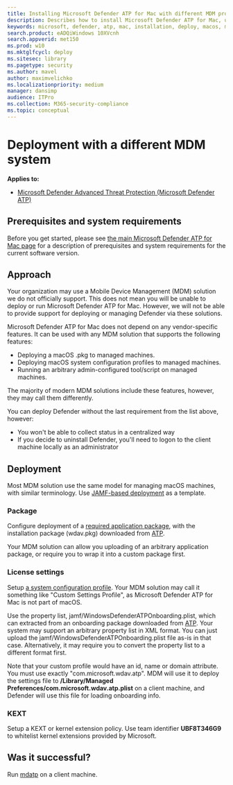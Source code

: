 ```yaml
---
title: Installing Microsoft Defender ATP for Mac with different MDM product
description: Describes how to install Microsoft Defender ATP for Mac, using an unsupported MDM solution.
keywords: microsoft, defender, atp, mac, installation, deploy, macos, mojave, high sierra, sierra
search.product: eADQiWindows 10XVcnh
search.appverid: met150
ms.prod: w10
ms.mktglfcycl: deploy
ms.sitesec: library
ms.pagetype: security
ms.author: mavel
author: maximvelichko
ms.localizationpriority: medium
manager: dansimp
audience: ITPro
ms.collection: M365-security-compliance 
ms.topic: conceptual
---
```


# Deployment with a different MDM system

**Applies to:**
- [Microsoft Defender Advanced Threat Protection (Microsoft Defender ATP)](https://go.microsoft.com/fwlink/p/?linkid=2069559)
 
## Prerequisites and system requirements

Before you get started, please see [the main Microsoft Defender ATP for Mac page](microsoft-defender-atp-mac.md) for a description of prerequisites and system requirements for the current software version.

## Approach

Your organization may use a Mobile Device Management (MDM) solution we do not officially support.
This does not mean you will be unable to deploy or run Microsoft Defender ATP for Mac.
However, we will not be able to provide support for deploying or managing Defender via these solutions.

Microsoft Defender ATP for Mac does not depend on any vendor-specific features. It can be used with any MDM solution that supports the following features:

- Deploying a macOS .pkg to managed machines.
- Deploying macOS system configuration profiles to managed machines.
- Running an arbitrary admin-configured tool/script on managed machines. 

The majority of modern MDM solutions include these features, however, they may call them differently.

You can deploy Defender without the last requirement from the list above, however:

- You won't be able to collect status in a centralized way
- If you decide to uninstall Defender, you'll need to logon to the client machine locally as an administrator

## Deployment

Most MDM solution use the same model for managing macOS machines, with similar terminology.
Use [JAMF-based deployment](microsoft-defender-atp-mac-install-with-jamf.md) as a template.

### Package

Configure deployment of a [required application package](microsoft-defender-atp-mac-install-with-jamf.md#package), 
with the installation package (wdav.pkg) downloaded from [ATP](microsoft-defender-atp-mac-install-with-jamf.md#download-installation-and-onboarding-packages).

Your MDM solution can allow you uploading of an arbitrary application package, or require you to wrap it into a custom package first. 

### License settings

Setup [a system configuration profile](microsoft-defender-atp-mac-install-with-jamf.md#configuration-profile). 
Your MDM solution may call it something like "Custom Settings Profile", as Microsoft Defender ATP for Mac is not part of macOS.

Use the property list, jamf/WindowsDefenderATPOnboarding.plist, which can extracted from an onboarding package downloaded from [ATP](microsoft-defender-atp-mac-install-with-jamf.md#download-installation-and-onboarding-packages).
Your system may support an arbitrary property list in XML format. You can just upload the jamf/WindowsDefenderATPOnboarding.plist file as-is in that case. 
Alternatively, it may require you to convert the property list to a different format first.

Note that your custom profile would have an id, name or domain attribute. You must use exactly "com.microsoft.wdav.atp". 
MDM will use it to deploy the settings file to **/Library/Managed Preferences/com.microsoft.wdav.atp.plist** on a client machine, and Defender will use this file for loading onboarding info.

### KEXT

Setup a KEXT or kernel extension policy. Use team identifier **UBF8T346G9** to whitelist kernel extensions provided by Microsoft. 

## Was it successful?

Run [mdatp](microsoft-defender-atp-mac-install-with-jamf.md#check-onboarding-status) on a client machine.
